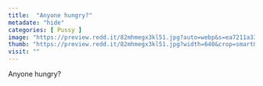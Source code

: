 ```yaml
---
title:  "Anyone hungry?"
metadate: "hide"
categories: [ Pussy ]
image: "https://preview.redd.it/82mhmegx3kl51.jpg?auto=webp&s=ea7211a33c74018d30783a234912fd69b17a6b10"
thumb: "https://preview.redd.it/82mhmegx3kl51.jpg?width=640&crop=smart&auto=webp&s=a78c8252116f9b80d71ed839fd68bd1f16a06ca7"
visit: ""
---
```

Anyone hungry?
